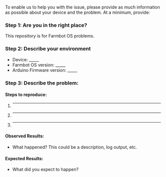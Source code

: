 To enable us to help you with the issue, please provide as much information as possible about your device and the problem. At a minimum, provide:
### Step 1: Are you in the right place?
This repository is for Farmbot OS problems.

### Step 2: Describe your environment

  * Device: _____
  * Farmbot OS version: _____
  * Arduino Firmware version: _____

### Step 3: Describe the problem:


#### Steps to reproduce:

  1. _____
  2. _____
  3. _____

#### Observed Results:

  * What happened?  This could be a description, log output, etc.

#### Expected Results:

  * What did you expect to happen?
